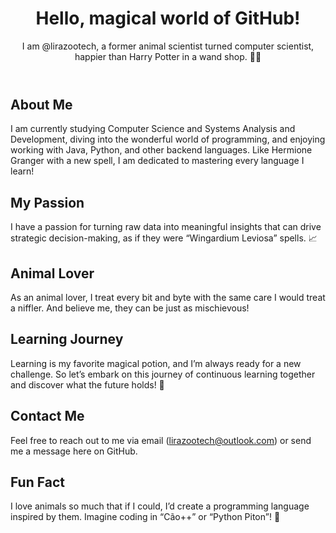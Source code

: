 <!DOCTYPE html>
<html lang="pt-br">
<head>
    <meta charset="UTF-8">
    <meta name="viewport" content="width=device-width, initial-scale=1.0">
    <link rel="stylesheet" href="styles.css">
</head>
<body>
    <header>
        <h1>Hello, magical world of GitHub!</h1>
        <p>I am @lirazootech, a former animal scientist turned computer scientist, happier than Harry Potter in a wand shop. 🧙‍♂️</p>
    </header>
    <section class="about">
        <h2>About Me</h2>
        <p>I am currently studying Computer Science and Systems Analysis and Development, diving into the wonderful world of programming, and enjoying working with Java, Python, and other backend languages. Like Hermione Granger with a new spell, I am dedicated to mastering every language I learn!</p>
    </section>
    <section class="passion">
        <h2>My Passion</h2>
        <p>I have a passion for turning raw data into meaningful insights that can drive strategic decision-making, as if they were “Wingardium Leviosa” spells. 📈</p>
    </section>
    <section class="animal-lover">
        <h2>Animal Lover</h2>
        <p>As an animal lover, I treat every bit and byte with the same care I would treat a niffler. And believe me, they can be just as mischievous!</p>
    </section>
    <section class="learning-journey">
        <h2>Learning Journey</h2>
        <p>Learning is my favorite magical potion, and I’m always ready for a new challenge. So let’s embark on this journey of continuous learning together and discover what the future holds! 🚀</p>
    </section>
    <section class="contact">
        <h2>Contact Me</h2>
        <p>Feel free to reach out to me via email (<a href="mailto:lirazootech@outlook.com">lirazootech@outlook.com</a>) or send me a message here on GitHub.</p>
    </section>
    <section class="fun-fact">
        <h2>Fun Fact</h2>
        <p>I love animals so much that if I could, I’d create a programming language inspired by them. Imagine coding in “Cão++” or “Python Piton”! 🐾</p>
    </section>
    <!-- Add more sections as needed -->
</body>
</html>


<!---
lirazootech/lirazootech is a ✨ special ✨ repository because its `README.md` (this file) appears on your GitHub profile.
You can click the Preview link to take a look at your changes.
--->
